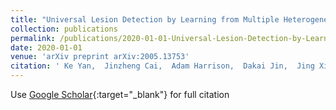 ```yaml
---
title: "Universal Lesion Detection by Learning from Multiple Heterogeneously Labeled Datasets"
collection: publications
permalink: /publications/2020-01-01-Universal-Lesion-Detection-by-Learning-from-Multiple-Heterogeneously-Labeled-Datasets
date: 2020-01-01
venue: 'arXiv preprint arXiv:2005.13753'
citation: ' Ke Yan,  Jinzheng Cai,  Adam Harrison,  Dakai Jin,  Jing Xiao,  Le Lu, &quot;Universal Lesion Detection by Learning from Multiple Heterogeneously Labeled Datasets.&quot; arXiv preprint arXiv:2005.13753, 2020.'
---
```

Use [Google Scholar](https://scholar.google.com/scholar?q=Universal+Lesion+Detection+by+Learning+from+Multiple+Heterogeneously+Labeled+Datasets){:target="_blank"} for full citation